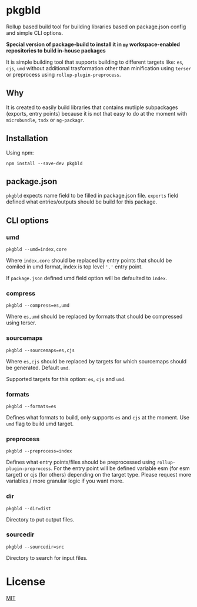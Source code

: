 # pkgbld

Rollup based build tool for building libraries based on package.json config and simple CLI options.

**Special version of package-build to install it in [`my`](https://github.com/kshutkin?tab=repositories) workspace-enabled repositories to build in-house packages**

It is simple building tool that supports building to different targets like: `es`, `cjs`, `umd` without additional trasformation other than minification using `terser` or preprocess using `rollup-plugin-preprocess`.

## Why

It is created to easily build libraries that contains mutliple subpackages (exports, entry points) because it is not that easy to do at the moment with `microbundle`, `tsdx` or `ng-packagr`.

## Installation

Using npm:
```
npm install --save-dev pkgbld
```

## package.json

`pkgbld` expects name field to be filled in package.json file. `exports` field defined what entries/outputs should be build for this package.

## CLI options

### umd

```
pkgbld --umd=index,core
```

Where `index,core` should be replaced by entry points that should be comiled in umd format, index is top level `'.'` entry point.

If `package.json` defined umd field option will be defaulted to `index`.

### compress

```
pkgbld --compress=es,umd
```

Where `es,umd` should be replaced by formats that should be compressed using terser.

### sourcemaps

```
pkgbld --sourcemaps=es,cjs
```

Where `es,cjs` should be replaced by targets for which sourcemaps should be generated. Default `umd`.

Supported targets for this option: `es`, `cjs` and `umd`.

### formats

```
pkgbld --formats=es
```

Defines what formats to build, only supports `es` and `cjs` at the moment. Use `umd` flag to build umd target.

### preprocess

```
pkgbld --preprocess=index
```

Defines what entry points/files should be preprocessed using `rollup-plugin-preprocess`. For the entry point will be defined variable esm (for esm target) or cjs (for others) depending on the target type. Please request more variables / more granular logic if you want more.

### dir

```
pkgbld --dir=dist
```

Directory to put output files.

### sourcedir

```
pkgbld --sourcedir=src
```

Directory to search for input files.

# License

[MIT](./LICENSE)
